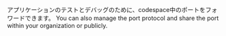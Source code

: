 アプリケーションのテストとデバッグのために、codespace中のポートをフォワードできます。 You can also manage the port protocol and share the port within your organization or publicly.
